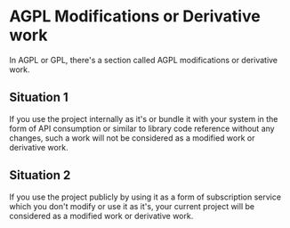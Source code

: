 # AGPL Modifications or Derivative work

In AGPL or GPL, there's a section called AGPL modifications or derivative work. 

## Situation 1
If you use the project internally as it's or bundle it with your system in the form of API consumption or similar to library code reference without any changes,
such a work will not be considered as a modified work or derivative work.

## Situation 2
If you use the project publicly by using it as a form of subscription service which you don't modify or use it as it's,
your current project will be considered as a modified work or derivative work. 
